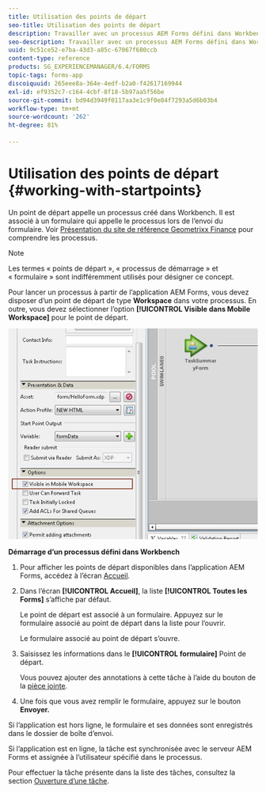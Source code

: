 ```yaml
---
title: Utilisation des points de départ
seo-title: Utilisation des points de départ
description: Travailler avec un processus AEM Forms défini dans Workbench depuis votre périphérique mobile.
seo-description: Travailler avec un processus AEM Forms défini dans Workbench depuis votre périphérique mobile.
uuid: 9c51ce52-e7ba-43d3-a85c-67067f680ccb
content-type: reference
products: SG_EXPERIENCEMANAGER/6.4/FORMS
topic-tags: forms-app
discoiquuid: 265eee8a-364e-4edf-b2a0-f42617169944
exl-id: ef9352c7-c164-4cbf-8f18-5b97aa5f56be
source-git-commit: bd94d3949f0117aa3e1c9f0e84f7293a5d6b03b4
workflow-type: tm+mt
source-wordcount: '262'
ht-degree: 81%

---
```


# Utilisation des points de départ {#working-with-startpoints}

Un point de départ appelle un processus créé dans Workbench. Il est associé à un formulaire qui appelle le processus lors de l’envoi du formulaire. Voir [Présentation du site de référence Geometrixx Finance](/help/forms/using/finance-reference-site-walkthrough.md) pour comprendre les processus.

>[!NOTE]
>
>Les termes « points de départ », « processus de démarrage » et « formulaire » sont indifféremment utilisés pour désigner ce concept.

Pour lancer un processus à partir de l’application AEM Forms, vous devez disposer d’un point de départ de type **Workspace** dans votre processus. En outre, vous devez sélectionner l’option **[!UICONTROL Visible dans Mobile Workspace]** pour le point de départ.

![mws_startpoint_select_option](assets/mws_startpoint_select_option.png)

**Démarrage d’un processus défini dans Workbench**

1. Pour afficher les points de départ disponibles dans l’application AEM Forms, accédez à l’écran [Accueil](/help/forms/using/home-screen.md).
1. Dans l’écran **[!UICONTROL Accueil]**, la liste **[!UICONTROL Toutes les Forms]** s’affiche par défaut.

   Le point de départ est associé à un formulaire. Appuyez sur le formulaire associé au point de départ dans la liste pour l’ouvrir.

   Le formulaire associé au point de départ s’ouvre.

1. Saisissez les informations dans le **[!UICONTROL formulaire]** Point de départ.

   Vous pouvez ajouter des annotations à cette tâche à l’aide du bouton de la [pièce jointe](/help/forms/using/add-attachments.md).

1. Une fois que vous avez remplir le formulaire, appuyez sur le bouton **Envoyer.**

Si l’application est hors ligne, le formulaire et ses données sont enregistrés dans le dossier de boîte d’envoi.

Si l’application est en ligne, la tâche est synchronisée avec le serveur AEM Forms et assignée à l’utilisateur spécifié dans le processus.

Pour effectuer la tâche présente dans la liste des tâches, consultez la section [Ouverture d’une tâche](/help/forms/using/open-task.md).

